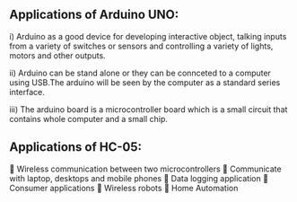 ## Applications of Arduino UNO: 

i) Arduino as a good device for developing interactive object, talking inputs from a variety of switches or sensors and controlling a variety of lights, motors and other outputs.

ii) Arduino can be stand alone or they can be connceted to a computer using USB.The arduino will be seen by the computer as a standard series interface.

iii) The arduino board is a microcontroller board which is a small circuit that contains whole computer and a small chip.

## Applications of HC-05:

	Wireless communication between two microcontrollers
	Communicate with laptop, desktops and mobile phones
	Data logging application 
	Consumer applications 
	Wireless robots 
	Home Automation
